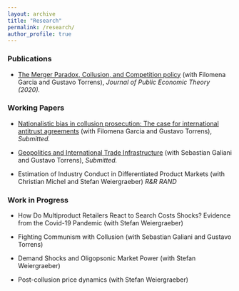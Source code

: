 ```yaml
---
layout: archive
title: "Research"
permalink: /research/
author_profile: true
---
```


### Publications

* [The Merger Paradox, Collusion, and Competition policy](https://onlinelibrary.wiley.com/doi/abs/10.1111/jpet.12448) (with Filomena Garcia and Gustavo Torrens), *Journal of Public Economic Theory (2020).*

### Working Papers

* [Nationalistic bias in collusion prosecution: The case for international antitrust agreements](https://papers.ssrn.com/sol3/papers.cfm?abstract_id=2943073) (with Filomena Garcia and Gustavo Torrens), *Submitted.*

* [Geopolitics and International Trade Infrastructure](https://papers.ssrn.com/sol3/papers.cfm?abstract_id=3882736) (with Sebastian Galiani and Gustavo Torrens), *Submitted.*

* Estimation of Industry Conduct in Differentiated Product Markets (with Christian Michel and Stefan Weiergraeber) *R&R RAND*

### Work in Progress

* How Do Multiproduct Retailers React to Search Costs Shocks? Evidence from the Covid-19 Pandemic (with Stefan Weiergraeber)

* Fighting Communism with Collusion (with Sebastian Galiani and Gustavo Torrens)

* Demand Shocks and Oligopsonic Market Power (with Stefan Weiergraeber)

* Post-collusion price dynamics (with Stefan Weiergraeber)
